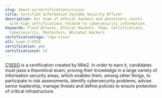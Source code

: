 ```yaml
---
slug: about-us/certifications/cisso/
title: Certified Information Systems Security Officer
description: Our team of ethical hackers and pentesters counts
  with high certifications related to cybersecurity information.
keywords: Fluid Attacks, Ethical Hackers, Team, Certifications,
  Cybersecurity, Pentesters, Whitehat Hackers
certificationlogo: logo-cisso
alt: Logo C)ISSO
certification: yes
certificationid: 23
---
```


[C)ISSO](https://www.mile2.com/cisso_outline/)
is a certification created by Mile2.
In order to earn it,
candidates must pass a theoretical exam,
proving their knowledge in a large variety of information security areas,
which enables them,
among other things,
to participate in risk assessments,
identify cybersecurity problems,
advise senior leadership,
manage threats
and define policies to ensure protection of critical infrastructure.
